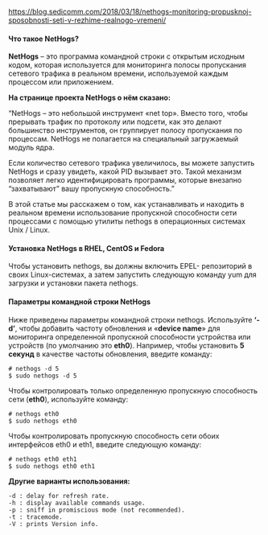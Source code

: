 https://blog.sedicomm.com/2018/03/18/nethogs-monitoring-propusknoj-sposobnosti-seti-v-rezhime-realnogo-vremeni/

#### Что такое NetHogs?

**NetHogs** – это программа командной строки с открытым исходным кодом, которая используется для мониторинга полосы пропускания сетевого трафика в реальном времени, используемой каждым процессом или приложением.

**На странице проекта NetHogs о нём сказано:**

“NetHogs – это небольшой инструмент «net top». Вместо того, чтобы прерывать трафик по протоколу или подсети, как это делают большинство инструментов, он группирует полосу пропускания по процессам. NetHogs не полагается на специальный загружаемый модуль ядра.

Если количество сетевого трафика увеличилось, вы можете запустить NetHogs и сразу увидеть, какой PID вызывает это. Такой механизм позволяет легко идентифицировать программы, которые внезапно “захватывают” вашу пропускную способность.”

В этой статье мы расскажем о том, как устанавливать и находить в реальном времени использование пропускной способности сети процессами с помощью утилиты nethogs в операционных системах Unix / Linux.

#### Установка NetHogs в RHEL, CentOS и Fedora

Чтобы установить nethogs, вы должны включить EPEL- репозиторий в своих Linux-системах, а затем запустить следующую команду yum для загрузки и установки пакета nethogs.

#### Параметры командной строки NetHogs

Ниже приведены параметры командной строки nethogs. Используйте **‘-d’**, чтобы добавить частоту обновления и «**device name**» для мониторинга определенной пропускной способности устройства или устройств (по умолчанию это **eth0**). Например, чтобы установить **5 секунд** в качестве частоты обновления, введите команду:

```
# nethogs -d 5
$ sudo nethogs -d 5
```


Чтобы контролировать только определенную пропускную способность сети (**eth0**), используйте команду:

```
# nethogs eth0
$ sudo nethogs eth0
```

Чтобы контролировать пропускную способность сети обоих интерфейсов eth0 и eth1, введите следующую команду:

```
# nethogs eth0 eth1
$ sudo nethogs eth0 eth1
```

**Другие варианты использования:**

```
-d : delay for refresh rate.
-h : display available commands usage.
-p : sniff in promiscious mode (not recommended).
-t : tracemode.
-V : prints Version info.
```